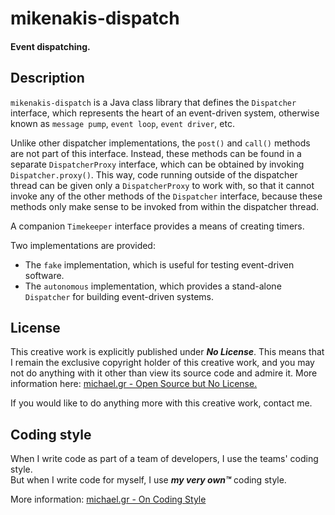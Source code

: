 # mikenakis-dispatch
#### Event dispatching.

## Description

`mikenakis-dispatch` is a Java class library that defines the `Dispatcher`
interface, which represents the heart of an event-driven system, otherwise 
known as `message pump`, `event loop`, `event driver`, etc.

Unlike other dispatcher implementations, the `post()` and `call()` methods
are not part of this interface.  Instead, these methods can be found in a
separate `DispatcherProxy` interface, which can be obtained by invoking
`Dispatcher.proxy()`. This way, code running outside of the dispatcher
thread can be given only a `DispatcherProxy` to work with, so that it 
cannot invoke any of the other methods of the `Dispatcher` interface,
because these methods only make sense to be invoked from within the 
dispatcher thread.

A companion `Timekeeper` interface provides a means of creating timers.

Two implementations are provided:

 - The `fake` implementation, which is useful for testing event-driven software.
 - The `autonomous` implementation, which provides a stand-alone `Dispatcher` for 
building event-driven systems.

## License

This creative work is explicitly published under ***No License***. This means that I remain the exclusive copyright holder of this creative work, and you may not do anything with it other than view its source code and admire it. More information here: [michael.gr - Open Source but No License.](https://blog.michael.gr/2018/04/open-source-but-no-license.html)

If you would like to do anything more with this creative work, contact me.

## Coding style

When I write code as part of a team of developers, I use the teams' coding style.  
But when I write code for myself, I use _**my very own™**_ coding style.

More information: [michael.gr - On Coding Style](https://blog.michael.gr/2018/04/on-coding-style.html)

